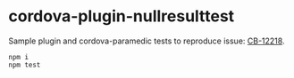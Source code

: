 # cordova-plugin-nullresulttest

Sample plugin and cordova-paramedic tests to reproduce issue: [CB-12218](https://issues.apache.org/jira/browse/CB-12218).

    npm i
    npm test
